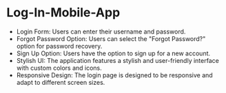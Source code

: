 # Log-In-Mobile-App
- Login Form: Users can enter their username and password.
- Forgot Password Option: Users can select the "Forgot Password?" option for password recovery.
- Sign Up Option: Users have the option to sign up for a new account.
- Stylish UI: The application features a stylish and user-friendly interface with custom colors and icons.
- Responsive Design: The login page is designed to be responsive and adapt to different screen sizes.

